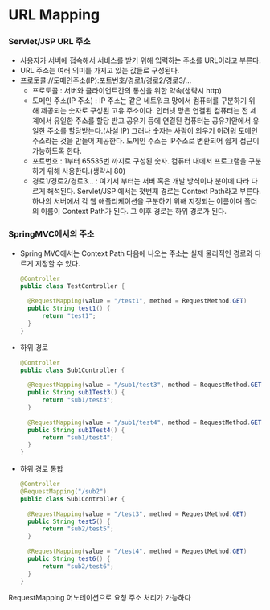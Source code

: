 # URL Mapping

### Servlet/JSP URL 주소

- 사용자가 서버에 접속해서 서비스를 받기 위해 입력하는 주소를 URL이라고 부른다.
- URL 주소는 여러 의미를 가지고 있는 값들로 구성된다.
- 프로토콜://도메인주소(IP):포트번호/경로1/경로2/경로3/...
  - 프로토콜 : 서버와 클라이언트간의 통신을 위한 약속(생략시 http)
  - 도메인 주소(IP 주소) : IP 주소는 같은 네트워크 망에서 컴퓨터를 구분하기 위해 제공되는 숫자로 구성된 고유 주소이다. 인터넷 망은 연결된 컴퓨터는 전 세계에서 유일한 주소를 할당 받고 공유기 등에 연결된 컴퓨터는 공유기안에서 유일한 주소를 할당받는다.(사설 IP) 그러나 숫자는 사람이 외우기 어려워 도메인 주소라는 것을 만들어 제공한다. 도메인 주소는 IP주소로 변환되어 쉽게 접근이 가능하도록 한다.
  - 포트번호 : 1부터 65535번 까지로 구성된 숫자. 컴퓨터 내에서 프로그램을 구분하기 위해 사용한다.(생략시 80)
  - 경로1/경로2/경로3... : 여기서 부터는 서버 혹은 개발 방식이나 분야에 따라 다르게 해석된다. Servlet/JSP 에서는 첫번째 경로는 Context Path라고 부른다. 하나의 서버에서 각 웹 애플리케이션을 구분하기 위해 지정되는 이름이며 폴더의 이름이 Context Path가 된다. 그 이후 경로는 하위 경로가 된다.

### SpringMVC에서의 주소

- Spring MVC에서는 Context Path 다음에 나오는 주소는 실제 물리적인 경로와 다르게 지정할 수 있다.

  ```java
  @Controller
  public class TestController {
  	
  	@RequestMapping(value = "/test1", method = RequestMethod.GET)
  	public String test1() {
  		return "test1";
  	}
  }
  ```

- 하위 경로

  ```java
  @Controller
  public class Sub1Controller {
  	
  	@RequestMapping(value = "/sub1/test3", method = RequestMethod.GET)
  	public String sub1Test3() {
  		return "sub1/test3";
  	}
  	
  	@RequestMapping(value = "/sub1/test4", method = RequestMethod.GET)
  	public String sub1Test4() {
  		return "sub1/test4";
  	}
  }
  ```

- 하위 경로 통합

  ```java
  @Controller
  @RequestMapping("/sub2")
  public class Sub1Controller {
  	
  	@RequestMapping(value = "/test3", method = RequestMethod.GET)
  	public String test5() {
  		return "sub2/test5";
  	}
  	
  	@RequestMapping(value = "/test4", method = RequestMethod.GET)
  	public String test6() {
  		return "sub2/test6";
  	}
  }
  ```

RequestMapping 어노테이션으로 요청 주소 처리가 가능하다
